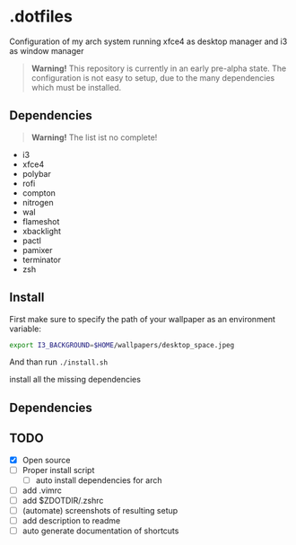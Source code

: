 # .dotfiles

Configuration of my arch system running xfce4 as desktop manager and i3 as window manager 

> __Warning!__ This repository is currently in an early pre-alpha state. The configuration is not easy to setup, due to the many dependencies which must be installed.

## Dependencies

> __Warning!__ The list ist no complete!

- i3
- xfce4
- polybar
- rofi
- compton
- nitrogen
- wal
- flameshot
- xbacklight
- pactl
- pamixer
- terminator
- zsh

## Install

First make sure to specify the path of your wallpaper as an environment variable:

```bash
export I3_BACKGROUND=$HOME/wallpapers/desktop_space.jpeg
```

And than run `./install.sh`

install all the missing dependencies

## Dependencies

## TODO

- [x] Open source
- [ ] Proper install script
    - [ ] auto install dependencies for arch
- [ ] add .vimrc
- [ ] add $ZDOTDIR/.zshrc
- [ ] (automate) screenshots of resulting setup
- [ ] add description to readme
- [ ] auto generate documentation of shortcuts
